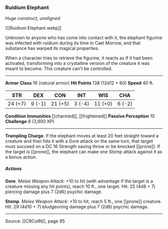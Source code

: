 ### Ruidium Elephant
_Huge construct, unaligned_

![[Ruidium Elephant.webp]]

Unknown to anyone who has come into contact with it, the elephant figurine was infected with ruidium during its time in Cael Morrow, and that substance has warped its magical properties.

When a character tries to retrieve the figurine, it reacts as if it had been activated, transforming into a crystalline version of the creature it was meant to become. This creature can't be controlled.




---

**Armor Class** 16 (natural armor)
**Hit Points** 138 (12d12 + 60)
**Speed** 40 ft.

| STR     | DEX     | CON     | INT     | WIS     | CHA     |
|---------|---------|---------|---------|---------|---------|
| 24 (+7) | 9 (-1) | 21 (+5) | 3 (-4) | 11 (+0) | 6 (-2) |

**Condition Immunities** [[charmed]], [[frightened]]
**Passive Perception** 10
**Challenge** 8 (3,900 XP)

---

**Trampling Charge**. If the elephant moves at least 20 feet straight toward a creature and then hits it with a Gore attack on the same turn, that target must succeed on a DC 16 Strength saving throw or be knocked [[prone]]. If the target is [[prone]], the elephant can make one Stomp attack against it as a bonus action.

##### Actions
**Gore**. _Melee Weapon Attack:_ +10 to hit (with advantage if the target is a creature missing any hit points), reach 10 ft., one target. Hit: 25 (4d8 + 7) piercing damage plus 7 (2d6) psychic damage.

**Stomp**. _Melee Weapon Attack:_ +10 to hit, reach 5 ft., one [[prone]] creature. Hit: 29 (4d10 + 7) bludgeoning damage plus 7 (2d6) psychic damage.


---

Source: [[CRCotN]], page 95